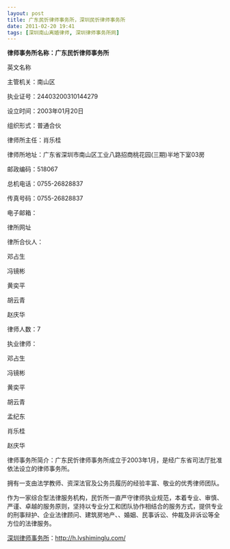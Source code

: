 ```yaml
---
layout: post
title: 广东民忻律师事务所，深圳民忻律师事务所
date: 2011-02-20 19:41
tags: [深圳南山离婚律师, 深圳律师事务所网]
---
```

<strong>律师事务所名称：广东民忻律师事务所</strong>

英文名称

主管机关：南山区

执业证号：24403200310144279

设立时间：2003年01月20日

组织形式：普通合伙

律师所主任：肖乐桂

律师所地址：广东省深圳市南山区工业八路招商桃花园(三期)半地下室03房

邮政编码：518067

总机电话：0755-26828837

传真号码：0755-26828837

电子邮箱：

律所网址

律所合伙人：

邓占生

冯镜彬

黄奕平

胡云青

赵庆华

律师人数：7

执业律师：

邓占生

冯镜彬

黄奕平

胡云青

孟纪东

肖乐桂

赵庆华

律师事务所简介：广东民忻律师事务所成立于2003年1月，是经广东省司法厅批准依法设立的律师事务所。

拥有一支由法学教师、资深法官及公务员履历的经验丰富、敬业的优秀律师团队。

作为一家综合型法律服务机构，民忻所一直严守律师执业规范，本着专业、审慎、严谨、卓越的服务原则，坚持以专业分工和团队协作相结合的服务方式，提供专业的刑事辩护、企业法律顾问、建筑房地产、、婚姻、民事诉讼、仲裁及非诉讼等全方位的法律服务。



<a href="http://h.lvshiminglu.com/">深圳律师事务所</a>：<a href="http://h.lvshiminglu.com/">http://h.lvshiminglu.com/</a>

